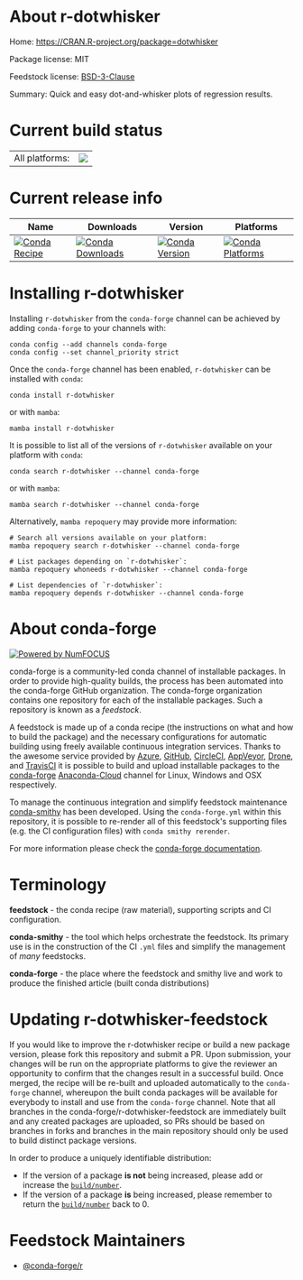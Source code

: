 About r-dotwhisker
==================

Home: https://CRAN.R-project.org/package=dotwhisker

Package license: MIT

Feedstock license: [BSD-3-Clause](https://github.com/conda-forge/r-dotwhisker-feedstock/blob/main/LICENSE.txt)

Summary: Quick and easy dot-and-whisker plots of regression results.

Current build status
====================


<table><tr><td>All platforms:</td>
    <td>
      <a href="https://dev.azure.com/conda-forge/feedstock-builds/_build/latest?definitionId=10078&branchName=main">
        <img src="https://dev.azure.com/conda-forge/feedstock-builds/_apis/build/status/r-dotwhisker-feedstock?branchName=main">
      </a>
    </td>
  </tr>
</table>

Current release info
====================

| Name | Downloads | Version | Platforms |
| --- | --- | --- | --- |
| [![Conda Recipe](https://img.shields.io/badge/recipe-r--dotwhisker-green.svg)](https://anaconda.org/conda-forge/r-dotwhisker) | [![Conda Downloads](https://img.shields.io/conda/dn/conda-forge/r-dotwhisker.svg)](https://anaconda.org/conda-forge/r-dotwhisker) | [![Conda Version](https://img.shields.io/conda/vn/conda-forge/r-dotwhisker.svg)](https://anaconda.org/conda-forge/r-dotwhisker) | [![Conda Platforms](https://img.shields.io/conda/pn/conda-forge/r-dotwhisker.svg)](https://anaconda.org/conda-forge/r-dotwhisker) |

Installing r-dotwhisker
=======================

Installing `r-dotwhisker` from the `conda-forge` channel can be achieved by adding `conda-forge` to your channels with:

```
conda config --add channels conda-forge
conda config --set channel_priority strict
```

Once the `conda-forge` channel has been enabled, `r-dotwhisker` can be installed with `conda`:

```
conda install r-dotwhisker
```

or with `mamba`:

```
mamba install r-dotwhisker
```

It is possible to list all of the versions of `r-dotwhisker` available on your platform with `conda`:

```
conda search r-dotwhisker --channel conda-forge
```

or with `mamba`:

```
mamba search r-dotwhisker --channel conda-forge
```

Alternatively, `mamba repoquery` may provide more information:

```
# Search all versions available on your platform:
mamba repoquery search r-dotwhisker --channel conda-forge

# List packages depending on `r-dotwhisker`:
mamba repoquery whoneeds r-dotwhisker --channel conda-forge

# List dependencies of `r-dotwhisker`:
mamba repoquery depends r-dotwhisker --channel conda-forge
```


About conda-forge
=================

[![Powered by
NumFOCUS](https://img.shields.io/badge/powered%20by-NumFOCUS-orange.svg?style=flat&colorA=E1523D&colorB=007D8A)](https://numfocus.org)

conda-forge is a community-led conda channel of installable packages.
In order to provide high-quality builds, the process has been automated into the
conda-forge GitHub organization. The conda-forge organization contains one repository
for each of the installable packages. Such a repository is known as a *feedstock*.

A feedstock is made up of a conda recipe (the instructions on what and how to build
the package) and the necessary configurations for automatic building using freely
available continuous integration services. Thanks to the awesome service provided by
[Azure](https://azure.microsoft.com/en-us/services/devops/), [GitHub](https://github.com/),
[CircleCI](https://circleci.com/), [AppVeyor](https://www.appveyor.com/),
[Drone](https://cloud.drone.io/welcome), and [TravisCI](https://travis-ci.com/)
it is possible to build and upload installable packages to the
[conda-forge](https://anaconda.org/conda-forge) [Anaconda-Cloud](https://anaconda.org/)
channel for Linux, Windows and OSX respectively.

To manage the continuous integration and simplify feedstock maintenance
[conda-smithy](https://github.com/conda-forge/conda-smithy) has been developed.
Using the ``conda-forge.yml`` within this repository, it is possible to re-render all of
this feedstock's supporting files (e.g. the CI configuration files) with ``conda smithy rerender``.

For more information please check the [conda-forge documentation](https://conda-forge.org/docs/).

Terminology
===========

**feedstock** - the conda recipe (raw material), supporting scripts and CI configuration.

**conda-smithy** - the tool which helps orchestrate the feedstock.
                   Its primary use is in the construction of the CI ``.yml`` files
                   and simplify the management of *many* feedstocks.

**conda-forge** - the place where the feedstock and smithy live and work to
                  produce the finished article (built conda distributions)


Updating r-dotwhisker-feedstock
===============================

If you would like to improve the r-dotwhisker recipe or build a new
package version, please fork this repository and submit a PR. Upon submission,
your changes will be run on the appropriate platforms to give the reviewer an
opportunity to confirm that the changes result in a successful build. Once
merged, the recipe will be re-built and uploaded automatically to the
`conda-forge` channel, whereupon the built conda packages will be available for
everybody to install and use from the `conda-forge` channel.
Note that all branches in the conda-forge/r-dotwhisker-feedstock are
immediately built and any created packages are uploaded, so PRs should be based
on branches in forks and branches in the main repository should only be used to
build distinct package versions.

In order to produce a uniquely identifiable distribution:
 * If the version of a package **is not** being increased, please add or increase
   the [``build/number``](https://docs.conda.io/projects/conda-build/en/latest/resources/define-metadata.html#build-number-and-string).
 * If the version of a package **is** being increased, please remember to return
   the [``build/number``](https://docs.conda.io/projects/conda-build/en/latest/resources/define-metadata.html#build-number-and-string)
   back to 0.

Feedstock Maintainers
=====================

* [@conda-forge/r](https://github.com/conda-forge/r/)


